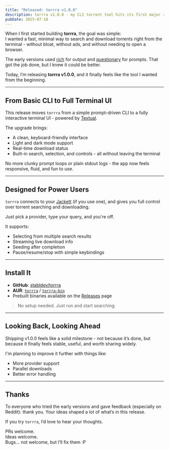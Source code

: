 ```yaml
---
title: "Released: torrra v1.0.0"
description: torrra v1.0.0 - my CLI torrent tool hits its first major release.
pubDate: 2025-07-18
---
```


When I first started building **torrra**, the goal was simple:  
I wanted a fast, minimal way to search and download torrents right from the terminal - without bloat, without ads, and without needing to open a browser.

The early versions used [rich](https://github.com/Textualize/rich) for output and [questionary](https://github.com/tmbo/questionary) for prompts. That got the job done, but I knew it could be better.

Today, I’m releasing **torrra v1.0.0**, and it finally feels like the tool I wanted from the beginning.

---

## From Basic CLI to Full Terminal UI

This release moves `torrra` from a simple prompt-driven CLI to a fully interactive terminal UI - powered by [Textual](https://github.com/Textualize/textual).

The upgrade brings:

- A clean, keyboard-friendly interface
- Light and dark mode support
- Real-time download status
- Built-in search, selection, and controls - all without leaving the terminal

No more clunky prompt loops or plain stdout logs - the app now feels responsive, fluid, and fun to use.

---

## Designed for Power Users

`torrra` connects to your [Jackett](github.com/Jackett/Jackett) (if you use one), and gives you full control over torrent searching and downloading.

Just pick a provider, type your query, and you're off.

It supports:

- Selecting from multiple search results
- Streaming live download info
- Seeding after completion
- Pause/resume/stop with simple keybindings

---

## Install It

- **GitHub**: [stabldev/torrra](https://github.com/stabldev/torrra)
- **AUR**: [`torrra`](https://aur.archlinux.org/packages/torrra) / [`torrra-bin`](https://aur.archlinux.org/packages/torrra-bin)
- Prebuilt binaries available on the [Releases](https://github.com/stabldev/torrra/releases) page

> No setup needed. Just run and start searching.

---

## Looking Back, Looking Ahead

Shipping v1.0.0 feels like a solid milestone - not because it’s done, but because it finally feels stable, useful, and worth sharing widely.

I'm planning to improve it further with things like:

- More provider support
- Parallel downloads
- Better error handling

---

## Thanks

To everyone who tried the early versions and gave feedback (especially on Reddit): thank you. Your ideas shaped a lot of what’s in this release.

If you try `torrra`, I’d love to hear your thoughts.

PRs welcome.  
Ideas welcome.  
Bugs… not welcome, but I’ll fix them :P
